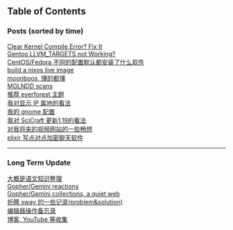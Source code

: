 ## Table of Contents
### Posts (sorted by time)
[Clear Kernel Compile Error? Fix It](clear_kernel_compile_fix)<br>
[Gentoo LLVM\_TARGETS not Working?](gentoo_llvm_targets)<br>
[CentOS/Fedora 不同的配置默认都安装了什么软件](anaconda_kickstarts)<br>
[build a nixos live image](nixos)<br>
[moonboos, 懂的都懂](moonboos)<br>
[MGLNDD scans](weird_mglndd)<br>
[推荐 everforest 主题](recommend_everforest_theme)<br>
[我对显示 IP 属地的看法](about_showing_ip)<br>
[我的 gnome 配置](my_gnome_config)<br>
[我对 SciCraft 更新1.19的看法](scicraft_update)<br>
[对我将来的视频网站的一些畅想](plan_for_my_video_site)<br>
[elixir 写点对点加密聊天软件](p2p_chat)<br>

---

### Long Term Update
[大概是语文知识整理](digua-YW)<br>
[Gopher/Gemini reactions](re.gmi.txt)<br>
[Gopher/Gemini collections, a quiet web](gopher_collections.gmi.txt)<br>
[折腾 sway 的一些记录(problem&solution)](wayland)<br>
[编辑器操作备忘录](cheatsheet)<br>
[博客, YouTube 等收集](internet_collections)<br>
